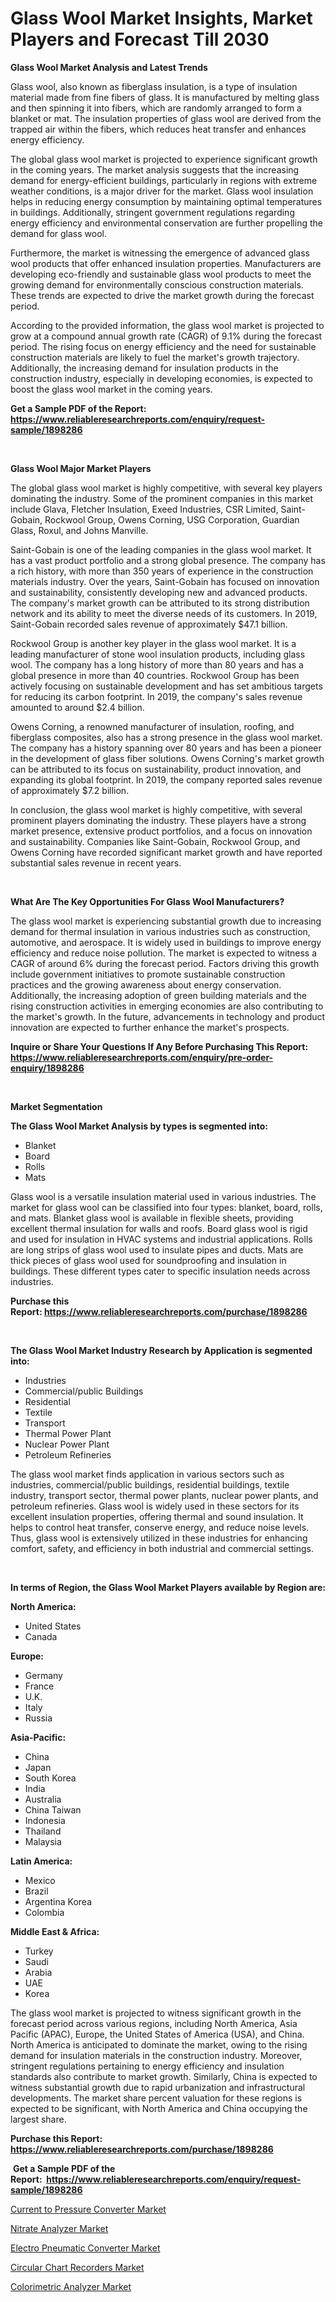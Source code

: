 <p><h1>Glass Wool Market Insights, Market Players and Forecast Till 2030</h1></p><p><strong>Glass Wool Market Analysis and Latest Trends</strong></p>
<p><p>Glass wool, also known as fiberglass insulation, is a type of insulation material made from fine fibers of glass. It is manufactured by melting glass and then spinning it into fibers, which are randomly arranged to form a blanket or mat. The insulation properties of glass wool are derived from the trapped air within the fibers, which reduces heat transfer and enhances energy efficiency.</p><p>The global glass wool market is projected to experience significant growth in the coming years. The market analysis suggests that the increasing demand for energy-efficient buildings, particularly in regions with extreme weather conditions, is a major driver for the market. Glass wool insulation helps in reducing energy consumption by maintaining optimal temperatures in buildings. Additionally, stringent government regulations regarding energy efficiency and environmental conservation are further propelling the demand for glass wool.</p><p>Furthermore, the market is witnessing the emergence of advanced glass wool products that offer enhanced insulation properties. Manufacturers are developing eco-friendly and sustainable glass wool products to meet the growing demand for environmentally conscious construction materials. These trends are expected to drive the market growth during the forecast period.</p><p>According to the provided information, the glass wool market is projected to grow at a compound annual growth rate (CAGR) of 9.1% during the forecast period. The rising focus on energy efficiency and the need for sustainable construction materials are likely to fuel the market's growth trajectory. Additionally, the increasing demand for insulation products in the construction industry, especially in developing economies, is expected to boost the glass wool market in the coming years.</p></p>
<p><strong>Get a Sample PDF of the Report:&nbsp; <a href="https://www.reliableresearchreports.com/enquiry/request-sample/1898286">https://www.reliableresearchreports.com/enquiry/request-sample/1898286</a></strong></p>
<p>&nbsp;</p>
<p><strong>Glass Wool Major Market Players</strong></p>
<p><p>The global glass wool market is highly competitive, with several key players dominating the industry. Some of the prominent companies in this market include Glava, Fletcher Insulation, Exeed Industries, CSR Limited, Saint-Gobain, Rockwool Group, Owens Corning, USG Corporation, Guardian Glass, Roxul, and Johns Manville.</p><p>Saint-Gobain is one of the leading companies in the glass wool market. It has a vast product portfolio and a strong global presence. The company has a rich history, with more than 350 years of experience in the construction materials industry. Over the years, Saint-Gobain has focused on innovation and sustainability, consistently developing new and advanced products. The company's market growth can be attributed to its strong distribution network and its ability to meet the diverse needs of its customers. In 2019, Saint-Gobain recorded sales revenue of approximately $47.1 billion.</p><p>Rockwool Group is another key player in the glass wool market. It is a leading manufacturer of stone wool insulation products, including glass wool. The company has a long history of more than 80 years and has a global presence in more than 40 countries. Rockwool Group has been actively focusing on sustainable development and has set ambitious targets for reducing its carbon footprint. In 2019, the company's sales revenue amounted to around $2.4 billion.</p><p>Owens Corning, a renowned manufacturer of insulation, roofing, and fiberglass composites, also has a strong presence in the glass wool market. The company has a history spanning over 80 years and has been a pioneer in the development of glass fiber solutions. Owens Corning's market growth can be attributed to its focus on sustainability, product innovation, and expanding its global footprint. In 2019, the company reported sales revenue of approximately $7.2 billion.</p><p>In conclusion, the glass wool market is highly competitive, with several prominent players dominating the industry. These players have a strong market presence, extensive product portfolios, and a focus on innovation and sustainability. Companies like Saint-Gobain, Rockwool Group, and Owens Corning have recorded significant market growth and have reported substantial sales revenue in recent years.</p></p>
<p>&nbsp;</p>
<p><strong>What Are The Key Opportunities For Glass Wool Manufacturers?</strong></p>
<p><p>The glass wool market is experiencing substantial growth due to increasing demand for thermal insulation in various industries such as construction, automotive, and aerospace. It is widely used in buildings to improve energy efficiency and reduce noise pollution. The market is expected to witness a CAGR of around 6% during the forecast period. Factors driving this growth include government initiatives to promote sustainable construction practices and the growing awareness about energy conservation. Additionally, the increasing adoption of green building materials and the rising construction activities in emerging economies are also contributing to the market's growth. In the future, advancements in technology and product innovation are expected to further enhance the market's prospects.</p></p>
<p><strong>Inquire or Share Your Questions If Any Before Purchasing This Report: <a href="https://www.reliableresearchreports.com/enquiry/pre-order-enquiry/1898286">https://www.reliableresearchreports.com/enquiry/pre-order-enquiry/1898286</a></strong></p>
<p>&nbsp;</p>
<p><strong>Market Segmentation</strong></p>
<p><strong>The Glass Wool Market Analysis by types is segmented into:</strong></p>
<p><ul><li>Blanket</li><li>Board</li><li>Rolls</li><li>Mats</li></ul></p>
<p><p>Glass wool is a versatile insulation material used in various industries. The market for glass wool can be classified into four types: blanket, board, rolls, and mats. Blanket glass wool is available in flexible sheets, providing excellent thermal insulation for walls and roofs. Board glass wool is rigid and used for insulation in HVAC systems and industrial applications. Rolls are long strips of glass wool used to insulate pipes and ducts. Mats are thick pieces of glass wool used for soundproofing and insulation in buildings. These different types cater to specific insulation needs across industries.</p></p>
<p><strong>Purchase this Report:&nbsp;<a href="https://www.reliableresearchreports.com/purchase/1898286">https://www.reliableresearchreports.com/purchase/1898286</a></strong></p>
<p>&nbsp;</p>
<p><strong>The Glass Wool Market Industry Research by Application is segmented into:</strong></p>
<p><ul><li>Industries</li><li>Commercial/public Buildings</li><li>Residential</li><li>Textile</li><li>Transport</li><li>Thermal Power Plant</li><li>Nuclear Power Plant</li><li>Petroleum Refineries</li></ul></p>
<p><p>The glass wool market finds application in various sectors such as industries, commercial/public buildings, residential buildings, textile industry, transport sector, thermal power plants, nuclear power plants, and petroleum refineries. Glass wool is widely used in these sectors for its excellent insulation properties, offering thermal and sound insulation. It helps to control heat transfer, conserve energy, and reduce noise levels. Thus, glass wool is extensively utilized in these industries for enhancing comfort, safety, and efficiency in both industrial and commercial settings.</p></p>
<p>&nbsp;</p>
<p><strong>In terms of Region, the Glass Wool Market Players available by Region are:</strong></p>
<p>
    <p> <strong> North America: </strong>
        <ul>
            <li>United States</li>
            <li>Canada</li>
        </ul>
        </p> 
    <p> <strong> Europe: </strong>
        <ul>
            <li>Germany</li>
            <li>France</li>
            <li>U.K.</li>
            <li>Italy</li>
            <li>Russia</li>
        </ul>
        </p> 
    <p> <strong> Asia-Pacific: </strong>
        <ul>
            <li>China</li>
            <li>Japan</li>
            <li>South Korea</li>
            <li>India</li>
            <li>Australia</li>
            <li>China Taiwan</li>
            <li>Indonesia</li>
            <li>Thailand</li>
            <li>Malaysia</li>
        </ul>
        </p> 
    <p> <strong> Latin America: </strong>
        <ul>
            <li>Mexico</li>
            <li>Brazil</li>
            <li>Argentina Korea</li>
            <li>Colombia</li>
        </ul>
        </p> 
    <p> <strong> Middle East & Africa: </strong>
        <ul>
            <li>Turkey</li>
            <li>Saudi</li>
            <li>Arabia</li>
            <li>UAE</li>
            <li>Korea</li>
        </ul>
    </p>
    </p>
<p><p>The glass wool market is projected to witness significant growth in the forecast period across various regions, including North America, Asia Pacific (APAC), Europe, the United States of America (USA), and China. North America is anticipated to dominate the market, owing to the rising demand for insulation materials in the construction industry. Moreover, stringent regulations pertaining to energy efficiency and insulation standards also contribute to market growth. Similarly, China is expected to witness substantial growth due to rapid urbanization and infrastructural developments. The market share percent valuation for these regions is expected to be significant, with North America and China occupying the largest share.</p></p>
<p><strong>Purchase this Report: <a href="https://www.reliableresearchreports.com/purchase/1898286">https://www.reliableresearchreports.com/purchase/1898286</a></strong></p>
<p>&nbsp;<strong>Get a Sample PDF of the Report:&nbsp;&nbsp;<a href="https://www.reliableresearchreports.com/enquiry/request-sample/1898286">https://www.reliableresearchreports.com/enquiry/request-sample/1898286</a></strong></p>
<p><strong></strong></p>
<p><p><a href="https://medium.com/@christianhunter987/current-to-pressure-converter-market-size-and-market-trends-complete-industry-overview-2023-to-c95a7c4ed6f3">Current to Pressure Converter Market</a></p><p><a href="https://medium.com/@janrussell6445/nitrate-analyzer-market-research-report-its-history-and-forecast-2023-to-2030-67f7f4aeaf84">Nitrate Analyzer Market</a></p><p><a href="https://medium.com/@nayelibosco/electro-pneumatic-converter-market-comprehensive-assessment-by-type-application-and-geography-5c5727ea834d">Electro Pneumatic Converter Market</a></p><p><a href="https://medium.com/@josueherzog/circular-chart-recorders-market-insights-into-market-cagr-market-trends-and-growth-strategies-f88fef630fed">Circular Chart Recorders Market</a></p><p><a href="https://medium.com/@jaylonlesch/analyzing-colorimetric-analyzer-market-global-industry-perspective-and-forecast-2023-to-2030-d24fb4c3a9b8">Colorimetric Analyzer Market</a></p></p>